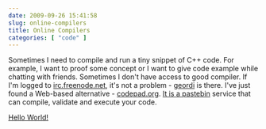 ```yaml
---
date: 2009-09-26 15:41:58
slug: online-compilers
title: Online Compilers
categories: [ "code" ]
---
```


Sometimes I need to compile and run a tiny snippet of C++ code. For example, I want to proof some concept or I want to give code example while chatting with friends. Sometimes I don't have access to good compiler. If I'm logged to [irc.freenode.net](http://freenode.net/), it's not a problem - [geordi](http://www.xs4all.nl/~weegen/eelis/geordi/) is there. I've just found a Web-based alternative - [codepad.org](http://codepad.org). [It is a pastebin](http://codepad.org/about) service that can compile, validate and execute your code.





[Hello World!](http://codepad.org/Xjduhzah)
